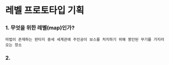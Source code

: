 # 레벨 프로토타입 기획
### 1. 무엇을 위한 레벨(map)인가?
```
마법이 존재하는 판타지 중세 세계관에 주인공이 보스를 처치하기 위해 봉인된 무기를 가지러 오는 장소
```

### 2. 

